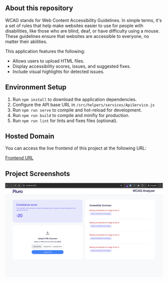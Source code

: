 ## About this repository

WCAG stands for Web Content Accessibility Guidelines. In simple terms, it's a set of rules that help make websites easier to use for people with disabilities, like those who are blind, deaf, or have difficulty using a mouse. These guidelines ensure that websites are accessible to everyone, no matter their abilities.

This application features the following:

- Allows users to upload HTML files.
- Display accessibility scores, issues, and suggested fixes.
- Include visual highlights for detected issues.

## Environment Setup

1. Run `npm install` to download the application dependencies.
2. Configure the API base URL in `/src/helpers/services/ApiService.js`
3. Run `npm run serve` to compile and hot-reload for development.
4. Run `npm run build` to compile and minifiy for production.
5. Run `npm run lint` for lints and fixes files (optional).

## Hosted Domain

You can access the live frontend of this project at the following URL:

[Frontend URL](https://wcag-test-frontend.vercel.app/)

## Project Screenshots

![Screenshot 1](public/images/wcag-frontend.png)
